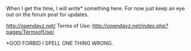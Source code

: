 When I get the time, I will write* something here. For now just keep an eye out on the forum post for updates.

http://opendayz.net/
Terms of Use: http://opendayz.net/index.php?pages/TermsofUse/

*GOD FORBID I SPELL ONE THING WRONG.